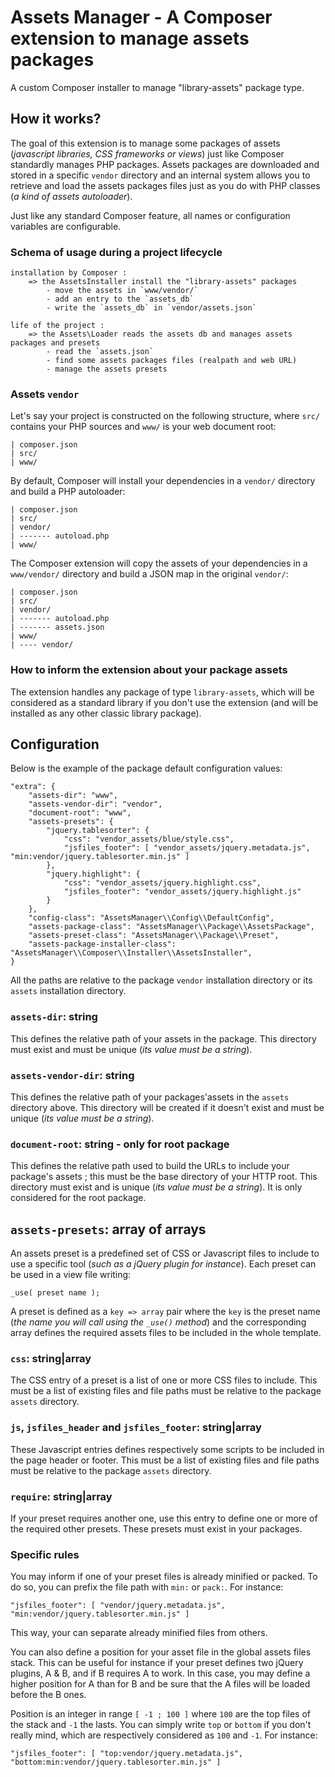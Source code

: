 Assets Manager - A Composer extension to manage assets packages
===============================================================

A custom Composer installer to manage "library-assets" package type.


## How it works?

The goal of this extension is to manage some packages of assets (*javascript libraries, CSS
frameworks or views*) just like Composer standardly manages PHP packages. Assets packages
are downloaded and stored in a specific `vendor` directory and an internal system allows
you to retrieve and load the assets packages files just as you do with PHP classes (*a kind
of assets autoloader*).

Just like any standard Composer feature, all names or configuration variables are configurable.

### Schema of usage during a project lifecycle

    installation by Composer :
        => the AssetsInstaller install the "library-assets" packages
            - move the assets in `www/vendor/`
            - add an entry to the `assets_db`
            - write the `assets_db` in `vendor/assets.json`

    life of the project :
        => the Assets\Loader reads the assets db and manages assets packages and presets
            - read the `assets.json`
            - find some assets packages files (realpath and web URL)
            - manage the assets presets


### Assets `vendor`

Let's say your project is constructed on the following structure, where `src/` contains
your PHP sources and `www/` is your web document root:

    | composer.json
    | src/
    | www/

By default, Composer will install your dependencies in a `vendor/` directory and build a
PHP autoloader:

    | composer.json
    | src/
    | vendor/
    | ------- autoload.php
    | www/

The Composer extension will copy the assets of your dependencies in a `www/vendor/` directory
and build a JSON map in the original `vendor/`:

    | composer.json
    | src/
    | vendor/
    | ------- autoload.php
    | ------- assets.json
    | www/
    | ---- vendor/

### How to inform the extension about your package assets

The extension handles any package of type `library-assets`, which will be considered as a
standard library if you don't use the extension (and will be installed as any other classic
library package).


## Configuration

Below is the example of the package default configuration values:

    "extra": {
        "assets-dir": "www",
        "assets-vendor-dir": "vendor",
        "document-root": "www",
        "assets-presets": {
            "jquery.tablesorter": {
                "css": "vendor_assets/blue/style.css",
                "jsfiles_footer": [ "vendor_assets/jquery.metadata.js", "min:vendor/jquery.tablesorter.min.js" ]
            },
            "jquery.highlight": {
                "css": "vendor_assets/jquery.highlight.css",
                "jsfiles_footer": "vendor_assets/jquery.highlight.js"
            }
        },
        "config-class": "AssetsManager\\Config\\DefaultConfig",
        "assets-package-class": "AssetsManager\\Package\\AssetsPackage",
        "assets-preset-class": "AssetsManager\\Package\\Preset",
        "assets-package-installer-class": "AssetsManager\\Composer\\Installer\\AssetsInstaller",
    }

All the paths are relative to the package `vendor` installation directory or its `assets`
installation directory.

### `assets-dir`: string

This defines the relative path of your assets in the package. This directory must exist
and must be unique (*its value must be a string*).

### `assets-vendor-dir`: string

This defines the relative path of your packages'assets in the `assets` directory above.
This directory will be created if it doesn't exist and must be unique (*its value must be a string*).

### `document-root`: string - only for **root** package

This defines the relative path used to build the URLs to include your package's assets ; 
this must be the base directory of your HTTP root.
This directory must exist and is unique (*its value must be a string*). It is only considered
for the root package.

## `assets-presets`: array of arrays

An assets preset is a predefined set of CSS or Javascript files to include to use a specific
tool (*such as a jQuery plugin for instance*). Each preset can be used in a view file writing:

    _use( preset name );

A preset is defined as a `key => array` pair where the `key` is the preset name (*the name
you will call using the `_use()` method*) and the corresponding array defines the required
assets files to be included in the whole template.

### `css`: string|array

The CSS entry of a preset is a list of one or more CSS files to include. This must be a list
of existing files and file paths must be relative to the package `assets` directory.

### `js`, `jsfiles_header` and `jsfiles_footer`: string|array

These Javascript entries defines respectively some scripts to be included in the page header
or footer. This must be a list of existing files and file paths must be relative to the
package `assets` directory.

### `require`: string|array

If your preset requires another one, use this entry to define one or more of the required
other presets. These presets must exist in your packages.

### Specific rules

You may inform if one of your preset files is already minified or packed. To do so, you can
prefix the file path with `min:` or `pack:`. For instance:

    "jsfiles_footer": [ "vendor/jquery.metadata.js", "min:vendor/jquery.tablesorter.min.js" ]

This way, your can separate already minified files from others.

You can also define a position for your asset file in the global assets files stack. This
can be useful for instance if your preset defines two jQuery plugins, A & B, and if B requires
A to work. In this case, you may define a higher position for A than for B and be sure that
the A files will be loaded before the B ones.

Position is an integer in range `[ -1 ; 100 ]` where `100` are the top files of the stack 
and `-1` the lasts. You can simply write `top` or `bottom` if you don't really mind, which 
are respectively considered as `100` and `-1`. For instance:

    "jsfiles_footer": [ "top:vendor/jquery.metadata.js", "bottom:min:vendor/jquery.tablesorter.min.js" ]

